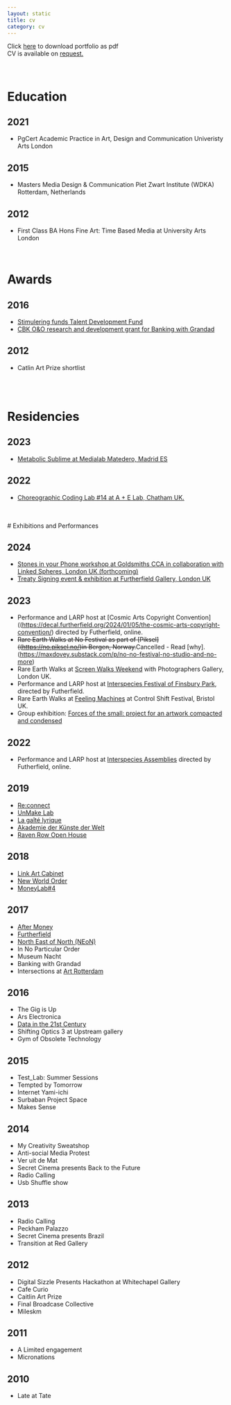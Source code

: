 ```yaml
---
layout: static
title: cv
category: cv
---
```

Click [here](../assets/images/projects/portfollio/MaxD-2019_compressed.pdf) to download portfolio as pdf <br>
CV is available on <a href="mailto:dear@maxdovey.com?subject=CV%20request">request.</a>
<br>
<br>
<br>

# Education
## 2021 
* PgCert Academic Practice in Art, Design and Communication Univeristy Arts London
## 2015
* Masters Media Design & Communication Piet Zwart Institute (WDKA) Rotterdam, Netherlands
## 2012
* First Class BA Hons Fine Art: Time Based Media at University Arts London  
<br>

# Awards
## 2016
* [Stimulering funds Talent Development Fund](https://stimuleringsfonds.nl/en/grants_issued/max_dovey/3896/)
* [CBK O&O research and development grant for Banking with Grandad ](https://www.rotterdamsekunstenaars.nl/nl/database/details/q/kunstenaar_id/451843/resultpage/1/narrowlevel/0/iskunstenaar/1/isvormgever/0/zoekkv/1)
## 2012
* Catlin Art Prize shortlist
<br>
<br>

# Residencies 
## 2023
* [Metabolic Sublime at Medialab Matedero, Madrid ES](https://sublimemetabolico.medialab-matadero.es/en/the-sublime-metabolic/)
## 2022
* [Choreographic Coding Lab #14 at A + E Lab, Chatham UK.](https://www.youtube.com/watch?v=nzAZ27gKGZM) 
<br>
<br>
# Exhibitions and Performances

## 2024 
* [Stones in your Phone workshop at Goldsmiths CCA in collaboration with Linked Spheres, London UK (forthcoming)](https://www.eventbrite.co.uk/e/artist-workshops-the-stones-in-my-phone-by-max-dovey-tickets-1009184918257)
* [Treaty Signing event & exhibition at Furtherfield Gallery, London UK](https://treaty.finsburypark.live/)

## 2023 
* Performance and LARP host at [Cosmic Arts Copyright Convention]((https://decal.furtherfield.org/2024/01/05/the-cosmic-arts-copyright-convention/) directed by Futherfield, online. 
* ~~Rare Earth Walks at No Festival as part of [Piksel]((https://no.piksel.no/)in Bergen, Norway.~~Cancelled - Read [why].(https://maxdovey.substack.com/p/no-no-festival-no-studio-and-no-more)
* Rare Earth Walks at [Screen Walks Weekend](https://thephotographersgallery.org.uk/whats-on/rare-earth-walk#:~:text=Rare%20Earth%20Walks%20are%20collective,mineral%20mythology%20found%20in%20smartphones.) with Photographers Gallery, London UK.
* Performance and LARP host at [Interspecies Festival of Finsbury Park](https://www.furtherfield.org/the-treaty-of-finsbury-park-2025/), directed by Futherfield. 
* Rare Earth Walks at [Feeling Machines](https://www.control-shift.network/artwork.html?artwork=rare-earth-walks) at Control Shift Festival, Bristol UK.
* Group exhibition: [Forces of the small: project for an artwork compacted and condensed](https://www.whitechapelgallery.org/first-thursdays/exhibitions/first-thursdays-i-against-i-at-soft-opening/attachment/1677502133302/)

## 2022
* Performance and LARP host at [Interspecies Assemblies]((https://www.furtherfield.org/the-treaty-of-finsbury-park-2025/)) directed by Futherfield, online.

## 2019
* [Re:connect](https://www.setup.nl/reconnect)
* [UnMake Lab](https://www.forkingroom.kr/exhibition)
* [La gaîté lyrique](https://gaite-lyrique.net/en/cycle/new-kids-on-the-blockchain)
* [Akademie der Künste der Welt](https://www.academycologne.org/en/article/1576_noordkaap_taxi)
* [Raven Row Open House](http://www.ravenrow.org/projects/open_house/)
## 2018
* [Link Art Cabinet](http://www.linkcabinet.eu/archive/max-dovey/)
* [New World Order](http://drugo-more.hr/en/new-world-order-exhibition/)
* [MoneyLab#4](https://www.somersethouse.org.uk/whats-on/moneylab-art-culture-and-financial-activism)
## 2017
* [After Money](http://aftermoney.design/exhibition/)
* [Furtherfield](https://www.furtherfield.org/)
* [North East of North (NEoN)](https://northeastofnorth.com/)
* In No Particular Order
* Museum Nacht
* Banking with Grandad
* Intersections at [Art Rotterdam](http://v2.nl/events/v2_-at-intersections-art-rotterdam)
## 2016
* The Gig is Up
* Ars Electronica
* [Data in the 21st Century](http://v2.nl/events/human-intelligence-tasks)
* Shifting Optics 3 at Upstream gallery
* Gym of Obsolete Technology

## 2015
* Test_Lab: Summer Sessions
* Tempted by Tomorrow
* Internet Yami-ichi
* Surbaban Project Space
* Makes Sense

## 2014
* My Creativity Sweatshop
* Anti-social Media Protest
* Ver uit de Mat
* Secret Cinema presents Back to the Future
* Radio Calling
* Usb Shuffle show

## 2013
* Radio Calling
* Peckham Palazzo
* Secret Cinema presents Brazil
* Transition at Red Gallery

## 2012
* Digital Sizzle Presents Hackathon at Whitechapel Gallery
* Cafe Curio
* Caitlin Art Prize
* Final Broadcase Collective
* Mileskm

## 2011
* A Limited engagement
* Micronations

## 2010
* Late at Tate
